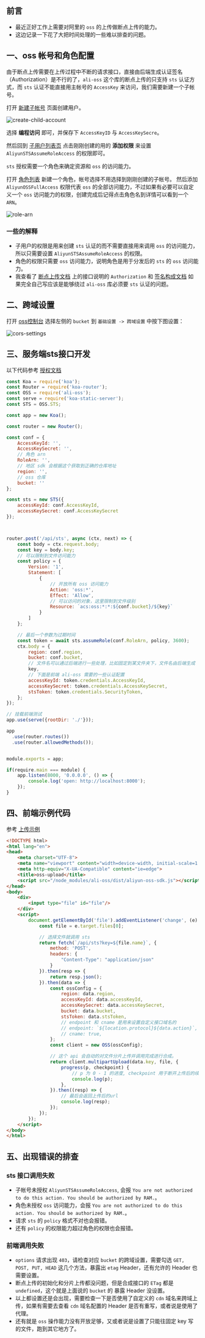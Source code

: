 
## 前言

- 最近正好工作上需要对阿里的 `oss` 的上传做断点上传的能力。
- 这边记录一下花了大把时间处理的一些难以排查的问题。

## 一、oss 帐号和角色配置

由于断点上传需要在上传过程中不断的请求接口，直接由后端生成认证签名（Authorization）是不行的了，`ali-oss` 这个库的断点上传的只支持 `sts` 认证方式，而 `sts` 认证不能直接用主帐号的 `AccessKey` 来访问，我们需要新建一个子帐号。

打开 [新建子帐号](https://ram.console.aliyun.com/users/new) 页面创建用户。

![create-child-account](img/create-child-account.png)

选择 **编程访问** 即可，并保存下 `AccessKeyID` 与 `AccessKeySecre`。

然后回到 [子用户列表页](https://ram.console.aliyun.com/users) 点击刚刚创建的用的 **添加权限** 来设置 `AliyunSTSAssumeRoleAccess` 的权限即可。

`sts` 授权需要一个角色来确定资源和 `oss` 的访问能力。

打开 [角色列表](https://ram.console.aliyun.com/roles) 新建一个角色，帐号选择不用选择到刚刚创建的子帐号。
然后添加 `AliyunOSSFullAccess` 权限代表 `oss` 的全部访问能力，不过如果有必要可以自定义一个 `oss` 访问能力的权限，创建完成后记得点击角色名到详情可以看到一个 `ARN`。

![role-arn](img/role-arn.png)


### 一些的解释

- 子用户的权限是用来创建 `sts` 认证的而不需要直接用来调用 `oss` 的访问能力，所以只需要设置 `AliyunSTSAssumeRoleAccess` 的权限。
- 角色的权限只需要 `oss` 访问能力，说明角色是用于分发后的 `sts` 的 `oss` 访问能力。
- 我查看了 [断点上传文档](https://helpcdn.aliyun.com/document_detail/31850.html) 上的接口说明的 `Authorization` 和 [签名构成文档](https://helpcdn.aliyun.com/document_detail/31951.html) 如果完全自己写应该是能够绕过 `ali-oss` 库必须要 `sts` 认证的问题。

## 二、跨域设置
打开 [oss控制台](https://oss.console.aliyun.com/overview) 选择左侧的 `bucket` 到 `基础设置 -> 跨域设置` 中按下图设置：

![cors-settings](img/cors-settings.png)


## 三、服务端sts接口开发

以下代码参考 [授权文档](https://help.aliyun.com/document_detail/120092.html)

``` js
const Koa = require('koa');
const Router = require('koa-router');
const OSS = require('ali-oss');
const serve = require('koa-static-server');
const STS = OSS.STS;

const app = new Koa();

const router = new Router();

const conf = {
    AccessKeyId: '',
    AccessKeySecret: '',
    // 角色 arn
    RoleArn: '',
    // 地区 sdk 会根据这个获取到正确的仓库地址
    region: '',
    // oss 仓库
    bucket: ''
};

const sts = new STS({
    accessKeyId: conf.AccessKeyId,
    accessKeySecret: conf.AccessKeySecret
});



router.post('/api/sts', async (ctx, next) => {
    const body = ctx.request.body;
    const key = body.key;
    // 可以限制到文件访问能力
    const policy = {
        Version: '1',
        Statement: [
            {
                // 开放所有 oss 访问能力
                Action: 'oss:*',
                Effect: 'Allow',
                // 可以访问的对象，这里限制到文件级别
                Resource: `acs:oss:*:*:${conf.bucket}/${key}`
            }
        ]
    };

    // 最后一个参数为过期时间
    const token = await sts.assumeRole(conf.RoleArn, policy, 3600);
    ctx.body = {
        region: conf.region,
        bucket: conf.bucket,
        // 文件名可以通过后端进行一些处理，比如固定到某文件夹下，文件名由后端生成
        key,
        // 下面是前端 ali-oss 需要的一些认证配置
        accessKeyId: token.credentials.AccessKeyId,
        accessKeySecret: token.credentials.AccessKeySecret,
        stsToken: token.credentials.SecurityToken,
    };
});

// 挂载前端测试
app.use(serve({rootDir: './'}));

app
  .use(router.routes())
  .use(router.allowedMethods());


module.exports = app;

if(require.main === module) {
    app.listen(8000, '0.0.0.0', () => {
        console.log('open: http://localhost:8000');
    });
}

```

## 四、前端示例代码
参考 [上传示例](https://help.aliyun.com/document_detail/64047.html)

``` html
<!DOCTYPE html>
<html lang="en">
<head>
    <meta charset="UTF-8">
    <meta name="viewport" content="width=device-width, initial-scale=1.0">
    <meta http-equiv="X-UA-Compatible" content="ie=edge">
    <title>oss-upload</title>
    <script src="/node_modules/ali-oss/dist/aliyun-oss-sdk.js"></script>
</head>
<body>
    <div>
        <input type="file" id="file"/>
    </div>
    <script>
        document.getElementById('file').addEventListener('change', (e) => {
            const file = e.target.files[0];

            // 选择文件就调用 sts
            return fetch(`/api/sts?key=${file.name}`, {
                method: 'POST',
                headers: {
                    "Content-Type": "application/json"
                }
            }).then(resp => {
                return resp.json();
            }).then(data => {
                const ossConfig = {
                    region: data.region,
                    accessKeyId: data.accessKeyId,
                    accessKeySecret: data.accessKeySecret,
                    bucket: data.bucket,
                    stsToken: data.stsToken,
                    // endpoint 和 cname 是用来设置自定义接口域名的
                    // endpoint: `${location.protocol}${data.action}`,
                    // cname: true,
                };
                const client = new OSS(ossConfig);

                // 这个 api 会自动的对文件分片上传并调用完成进行合成。
                return client.multipartUpload(data.key, file, {
                    progress(p, checkpoint) {
                        // p 为 0 - 1 的进度, checkpoint 用于断开上传后的续传能力
                        console.log(p);
                    },
                }).then((resp) => {
                    // 最后会返回上传后的url
                    console.log(resp);
                });
            });
        });
    </script>
</body>
</html>
```

## 五、出现错误的排查

### sts 接口调用失败

- 子帐号未授权 `AliyunSTSAssumeRoleAccess`, 会报 `You are not authorized to do this action. You should be authorized by RAM.`。
- 角色未授权 `oss` 访问能力，会报 `You are not authorized to do this action. You should be authorized by RAM.`。
- 请求 `sts` 的 `policy` 格式不对也会报错。
- 还有 `policy` 的权限能力超过角色的权限也会报错。

### 前端调用失败

- `options` 请求出现 `403`，请检查对应 `bucket` 的跨域设置，需要勾选 `GET, POST, PUT, HEAD` 这几个方法，暴露出 `etag` Header，还有允许的 Header 也需要设置。
- 断点上传的初始化和分片上传都没问题，但是合成接口的 `ETag` 都是 `undefined`，这个就是上面说的 `bucket` 的 暴露 Header 没设置。
- 以上都设置还是会出现，需要检查一下是否使用了自定义的 `cdn` 域名来跨域上传，如果有需要去查看 `cdn` 域名配置的 Header 是否有重写，或者说是使用了代理。
- 还有就是 `oss` 操作能力没有开放足够，又或者说是设置了只能往固定 key 写的文件，跑到其它地方了。
